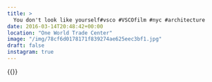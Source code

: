```yaml
---
title: >
  You don't look like yourself#vsco #VSCOfilm #nyc #architecture
date: 2016-03-14T20:48:42+00:00
location: "One World Trade Center"
image: "/img/78cf6d0178171f839274ae625eec3bf1.jpg"
draft: false
instagram: true
---
```


{{<photo src="/img/78cf6d0178171f839274ae625eec3bf1.jpg">}}
